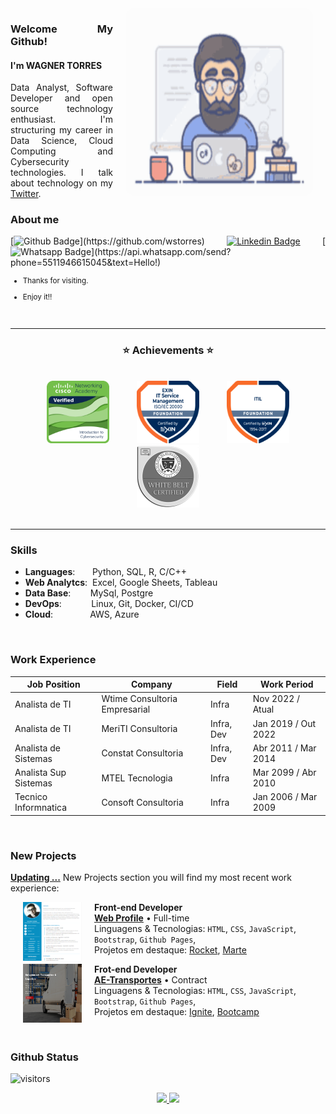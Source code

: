 <div class="avatar avatar-user width-full border color-bg-default">
  <img align="right" width="300" height="300" style="border-radius: 5%" 
  border="0" hspace="20" src="./img/programmer-rounded-edges.gif">
</div>  

<div class="aboutme aboutme-user width-full border color-bg-default">
  <text align="justify" margin-left="20px">

### Welcome My Github!
#### I'm WAGNER TORRES

  Data Analyst, Software Developer and open source technology enthusiast. I'm structuring my career in Data Science, Cloud Computing and Cybersecurity technologies. I talk about technology on my [Twitter](https://twitter.com/wstorresbr). 
 
### About me 

  [![Github Badge](https://img.shields.io/badge/-Github-000?style=flat-square&logo=Github&logoColor=white&link=(https://github.com/wstorres))](https://github.com/wstorres)
  [![Linkedin Badge](https://img.shields.io/badge/-LinkedIn-blue?style=flat-square&logo=Linkedin&logoColor=white&link=https://www.linkedin.com/in/wstorres/)](https://www.linkedin.com/in/wstorres/)
  [![Whatsapp Badge](https://img.shields.io/badge/-Whatsapp-4CA143?style=flat-square&labelColor=4CA143&logo=whatsapp&logoColor=white&link=https://api.whatsapp.com/send?phone=5511946615045&text=Hello!)](https://api.whatsapp.com/send?phone=5511946615045&text=Hello!)

 
<sub>

- Thanks for visiting. 
  
- Enjoy it!! 
  
</sub>

</div>

<br/>

---

<h3 align="center">⭐ Achievements ⭐</h3>


<br />


<div class="avatar avatar-user width-full border color-bg-default" align="center">

<img align="justify" width="100" height="100" border="0" hspace="20" src="https://github.com/wstorres/certificados-pub/blob/main/badge-cybersecurity01.png?raw=true">

<img align="justify" width="100" height="100" border="0" hspace="20" src="https://github.com/wstorres/certificados-pub/blob/main/Badge-ITSM.png?raw=true">

<img align="justify" width="100" height="100" border="0" hspace="20" src="https://github.com/wstorres/certificados-pub/blob/main/badge-ITIL.png?raw=true">

<img align="justify" width="100" height="100" border="0" hspace="20" src="https://github.com/wstorres/certificados-pub/blob/main/CSSC-WB-Final.png?raw=true">

</div>

<br />


---
### Skills

- **Languages**:&nbsp;&nbsp;&nbsp;&nbsp;&nbsp;&nbsp; Python, SQL, R, C/C++
- **Web Analytcs**:&nbsp;                 Excel, Google Sheets, Tableau
- **Data Base**:&nbsp;&nbsp;&nbsp;&nbsp;&nbsp;&nbsp;&nbsp; MySql, Postgre
- **DevOps**:&nbsp;&nbsp;&nbsp;&nbsp;&nbsp;&nbsp;&nbsp;&nbsp;&nbsp;&nbsp;&nbsp; Linux, Git, Docker, CI/CD
- **Cloud**:&nbsp;&nbsp;&nbsp;&nbsp;&nbsp;&nbsp;&nbsp;&nbsp;&nbsp;&nbsp;&nbsp;&nbsp;&nbsp;&nbsp; AWS, Azure

<br />

<!--
### Education

- [Graduação em Ciência de Dados](#) | *Universidade Nove de Julho (2022 - Atual)*
- [Graduação em Gestão de TI](#) | *Universidade Paulista (2003 - 2006)*


<br />


### Certifications

| **Learn**                    | **Organization**    | **Period**  | **Link Certified**   |
| ---------------------------  | ------------------- | ----------- | -------------------- |
| Lean Six Sigma White Belt | Official Certification CSSC     | Out 2022    | [Visualizar](https://github.com/wstorres/certificados-pub/blob/main/l6s-white-belt-oficial.png?raw=true)      |
| Banco de Dados               | UNIVESP             | Set 2022    | [Visualizar](https://github.com/wstorres/certificados-pub/blob/main/banco-dados-univesp.png?raw=true??target=_blank)    |
| Cybersecurity Introduction   | Cisco Academy       | Set 2022    | [Visualizar](https://github.com/wstorres/certificados-pub/blob/main/cs-intro.png?raw=true)      |
| ITSM Foundation              | EXIN                | Mai 2009    | [Visualizar](https://raw.githubusercontent.com/wstorres/certificados-pub/main/ITSM-EXIN.png?raw=true)      |
| ITIL Foundation              | EXIN                | Jun 2009    | [Visualizar](https://raw.githubusercontent.com/wstorres/certificados-pub/main/ITILV3.png?raw=true)      |
| AWS Cloud Practitioner       | SENAI               | Set 2022    | [Visualizar](https://www.linkedin.com/feed/update/urn:li:activity:6989566107661578240/)      |
| Google Data Analytics        | Google Academy      | Out 2022    | [Visualizar](#)
| Database Experience          | DIO                 | Ago 2022    | [Visualizar](https://raw.githubusercontent.com/wstorres/certificados-pub/main/database-experience.png?raw=true)      |
| Linux Experience             | DIO                 | Jul 2022    | [Visualizar](https://raw.githubusercontent.com/wstorres/certificados-pub/main/linux-experience.png?raw=true)      |
| Auditor Interno ISO 9001     | Constat             | Ago 2013    | [Visualizar](https://github.com/wstorres/certificados-pub/blob/main/ISO-9001-certificado.jpg?raw=true)
| Desenvolvedor Mainframe      | UPNGO               | Ago 2009    | [Visualizar](https://raw.githubusercontent.com/wstorres/certificados-pub/main/DESENV-MAINFRAME.png?raw=true)
| Gerenciamento TI             | Intel               | Jul 2009    | [Visualizar](https://raw.githubusercontent.com/wstorres/certificados-pub/main/GERENC-TI-INTEL.png?raw=true)      |
| Windows 2000 Server          | ACR-Microsoft       | Jul 2002    | [Visualizar](https://raw.githubusercontent.com/wstorres/certificados-pub/main/WIN200-SERVER-MICROSOFT.png?raw=true)      |
| Capacitação Suporte Téncico  | UOL - INC           | Mar 2002    | [Visualizar](https://raw.githubusercontent.com/wstorres/certificados-pub/main/CAPACI-SUPORTE-UOL.png?raw=true)      |


<br />

-->

### Work Experience 

| **Job Position**       | **Company**                            | **Field**            | **Work Period**     |
| ---------------------- | ---------------------------            | -------------------- | ------------------  |
| Analista de TI         | Wtime Consultoria Empresarial          | Infra                | Nov 2022 / Atual    |  
| Analista de TI         | MeriTI Consultoria                     | Infra, Dev           | Jan 2019 / Out 2022 |  
| Analista de Sistemas   | Constat Consultoria                    | Infra, Dev           | Abr 2011 / Mar 2014 |
| Analista Sup Sistemas  | MTEL Tecnologia                        | Infra                | Mar 2099 / Abr 2010 |
| Tecnico Informnatica   | Consoft Consultoria                    | Infra                | Jan 2006 / Mar 2009 |

<br />


### New Projects 
**[Updating ...](#)** New Projects section you will find my most recent work experience:



[<img align="left" height="94px" width="94px" hspace="20" alt="Warpnet" src="./img/deploy10.png"/>]([#](https://github.com/wstorres))

**Front-end Developer** \
[**Web Profile**](#) • Full-time \
Linguagens & Tecnologias: `HTML`, `CSS`, `JavaScript`, `Bootstrap`, `Github Pages`,\
Projetos em destaque: [Rocket](#), [Marte](#)
<br/>

[<img align="left" height="94px" width="94px" alt="Rocketseat" hspace="20" src="./img/ae-transportes.png"/>](#)

**Frot-end Developer** \
[**AE-Transportes**](#/) • Contract \
Linguagens & Tecnologias: `HTML`, `CSS`, `JavaScript`, `Bootstrap`, `Github Pages`,\
Projetos em destaque: [Ignite](#), [Bootcamp](#)
<br/>

<!--

[<img align="left" height="94px" width="94px" alt="Nubank" hspace="20" src="https://nubank.com.br/images/nu-icon.png?v=2"/>](https://nubank.com.br/)

**Software Engineer** \
[**Nubank**](https://nubank.com.br/) • Contract \
Linguagens & Tecnologias: `React Native`, `Node`, `Swift`, `Kotlin`, `OpenShift` \
Projetos em destaque: [App](https://nubank.com.br/)
<br/>
-->
<br/>



### Github Status

![visitors](https://visitor-badge.glitch.me/badge?page_id=wstorres.wstorres) 


<div align="center"> 

  <a href="https://github.com/wstorres">

  <img height="140em" src="https://github-readme-stats.vercel.app/api?username=wstorres&show_icons=true&theme=dracula&include_all_commits=true&count_private=true"/>

  <img height="140em" src="https://github-readme-stats.vercel.app/api/top-langs/?username=wstorres&layout=compact&langs_count=7&theme=dracula"/>

</div>










